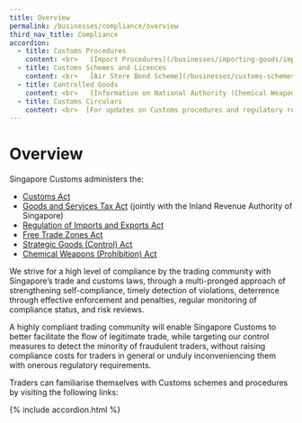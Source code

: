 ```yaml
---
title: Overview 
permalink: /businesses/compliance/overview
third_nav_title: Compliance
accordion:
  - title: Customs Procedures
    content: <br>   [Import Procedures](/businesses/importing-goods/import-procedures/)  <br>   [Export Procedures](/businesses/exporting-goods/export-procedures)  <br>   [Transhipment Procedures](/businesses/transhipping-goods/transhipment-procedures)  <br>  [Information on Certificates of Origin/Rules of Origin](/businesses/certificates-of-origin/overview)  <br>   [Information for Importers](/businesses/importing-goods/overview) <br>   [Information for Exporters](/businesses/exporting-goods/overview)  <br>  [Information for Freight Forwarders and Declaring Agents](/businesses/registration-matters/registration-procedures/apply-update-renew-terminate-declaring-agent-account-and-declarant)  <br>   [Information on Valuation, Duties and GST](/businesses/valuation-duties-taxes-fees/overview) 
  - title: Customs Schemes and Licences
    content: <br>   [Air Store Bond Scheme](/businesses/customs-schemes-licences-framework/air-store-bond-scheme) <br>   [Apex Licence](/businesses/customs-schemes-licences-framework/apex-licence) <br>   [Approved Import GST Suspension Scheme](/businesses/customs-schemes-licences-framework/iras-schemes/approved-import-gst-suspension-scheme) <br>   [Bonded Truck Scheme](/businesses/customs-schemes-licences-framework/bonded-truck-scheme) <br>   [Cargo Agents Import Authorisation Scheme](/businesses/customs-schemes-licences-framework/cargo-agents-import-authorisation-caia-scheme) <br>   [Company Declaration Scheme](/businesses/customs-schemes-licences-framework/company-declaration-scheme) <br>  [Container Freight Warehouse](/businesses/customs-schemes-licences-framework/container-freight-warehouse) <br> [Duty Free Shop Scheme](/businesses/customs-schemes-licences-framework/duty-free-shop-scheme) <br>   [Excise Factory Scheme](/businesses/customs-schemes-licences-framework/excise-factory-scheme)  <br>   [Import GST Deferment Scheme](/businesses/customs-schemes-licences-framework/iras-schemes/import-gst-deferment-scheme-igds) <br>   [Industrial Exemption Factory Scheme](/businesses/customs-schemes-licences-framework/industrial-exemption-factory-scheme) <br>   [Inter-Gateway Haulage and Barge Scheme](https://www.customs.gov.sg/Cwp/PageNotFound.aspx?item=web%3a%7bBB8EA613-7F31-479E-9C73-24EF26EFB1F6%7d%40en) <br>   [Licensed Warehouse Scheme](/businesses/customs-schemes-licences-framework/licensed-warehouse-scheme) <br>   [Major Exporter Scheme](/businesses/customs-schemes-licences-framework/iras-schemes/major-exporter-scheme) <br>   [Petroleum Licences](/businesses/customs-schemes-licences-framework/petroleum-licences) <br>  [Temporary Import Scheme](/businesses/importing-goods/temporary-import-scheme) <br>   [Zero-GST Warehouse Scheme](/businesses/customs-schemes-licences-framework/zero-gst-warehouse-scheme)
  - title: Controlled Goods
    content: <br>   [Information on National Authority (Chemical Weapons Convention)](/businesses/chemical-weapons-convention/introduction) <br>  [Information on Strategic Goods Control](/businesses/strategic-goods-control/overview) <br>  [Information on Strategic Trade Scheme](/businesses/strategic-goods-control/permit-and-registration-requirements/bulk-permit-export-transhipment-and-intangible-transfer-of-technology) <br>  [Information on Kimberley Process Certification Scheme](/businesses/customs-schemes-licences-framework/kimberley-process-certification-scheme)
  - title: Customs Circulars
    content: <br>  [For updates on Customs procedures and regulatory requirements](/news-and-media/circulars/) 
---
```


# Overview

Singapore Customs administers the:

-   [Customs Act](/businesses/acts-and-subsidiary-legislation/customs-act)
-   [Goods and Services Tax Act](/businesses/acts-and-subsidiary-legislation/goods-and-services-tax)  (jointly with the Inland Revenue Authority of Singapore)
-   [Regulation of Imports and Exports Act](/businesses/acts-and-subsidiary-legislation/regulation-of-imports-and-exports-act)
-   [Free Trade Zones Act](/businesses/acts-and-subsidiary-legislation/free-trade-zones-act)
-   [Strategic Goods (Control) Act](/businesses/acts-and-subsidiary-legislation/strategic-goods-control-act)
-   [Chemical Weapons (Prohibition) Act](/businesses/acts-and-subsidiary-legislation/chemical-weapons-prohibition-act)

We strive for a high level of compliance by the trading community with Singapore’s trade and customs laws, through a multi-pronged approach of strengthening self-compliance, timely detection of violations, deterrence through effective enforcement and penalties, regular monitoring of compliance status, and risk reviews.

A highly compliant trading community will enable Singapore Customs to better facilitate the flow of legitimate trade, while targeting our control measures to detect the minority of fraudulent traders, without raising compliance costs for traders in general or unduly inconveniencing them with onerous regulatory requirements.

Traders can familiarise themselves with Customs schemes and procedures by visiting the following links:

{% include accordion.html %}

